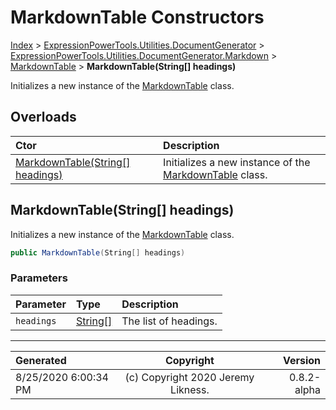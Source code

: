 ﻿# MarkdownTable Constructors

[Index](../index.md) > [ExpressionPowerTools.Utilities.DocumentGenerator](ExpressionPowerTools.Utilities.DocumentGenerator.a.md) > [ExpressionPowerTools.Utilities.DocumentGenerator.Markdown](ExpressionPowerTools.Utilities.DocumentGenerator.Markdown.n.md) > [MarkdownTable](ExpressionPowerTools.Utilities.DocumentGenerator.Markdown.MarkdownTable.cs.md) > **MarkdownTable(String[] headings)**

Initializes a new instance of the [MarkdownTable](ExpressionPowerTools.Utilities.DocumentGenerator.Markdown.MarkdownTable.cs.md) class.

## Overloads

| Ctor | Description |
| :-- | :-- |
| [MarkdownTable(String[] headings)](#markdowntablestring[]-headings) | Initializes a new instance of the [MarkdownTable](ExpressionPowerTools.Utilities.DocumentGenerator.Markdown.MarkdownTable.cs.md) class. |

## MarkdownTable(String[] headings)

Initializes a new instance of the [MarkdownTable](ExpressionPowerTools.Utilities.DocumentGenerator.Markdown.MarkdownTable.cs.md) class.

```csharp
public MarkdownTable(String[] headings)
```

### Parameters

| Parameter | Type | Description |
| :-- | :-- | :-- |
| `headings` | [String[]](https://docs.microsoft.com/dotnet/api/system.string[]) | The list of headings. |



---

| Generated | Copyright | Version |
| :-- | :-: | --: |
| 8/25/2020 6:00:34 PM | (c) Copyright 2020 Jeremy Likness. | 0.8.2-alpha |
